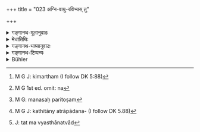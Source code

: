 +++
title = "023 अग्नि-वायु-रविभ्यस् तु"

+++

<details><summary>गङ्गानथ-मूलानुवादः</summary>

From out of (the three deities) Agni, Vāyu and Ravi, he extracted, for the due fulfilment of sacrifices, the eternal Brahman, threefold, in the forms of ‘Ṛk,’ ‘Yajuṣ’ and ‘Sāman.’—(23)
</details>

<details><summary>मेधातिथिः</summary>

"तिस्र एव देवताः" अग्निप्रभृतय इति नैरुक्ताः (निर् ७.५), सत्य् अप्य् अभिधाननानात्वे । अतस् तेन दर्शनेनोच्यते । एताभ्यस् तिसृभ्यो यज्ञसिद्ध्यर्थम् । यागसंप्रदानत्वात् तासां चतुर्थी । **त्रयम्** **ऋग्यजुःसामलक्षणं** **ब्रह्म** वेदाख्यं **दुदोह** । द्विकर्मको ऽयं धातुः । प्रधानं कर्म त्रयम् । अप्रधानेन द्वितीयेन कर्मणा भवितव्यम् । न च तद् अस्ति । अतः पञ्चम्य् एवेयम् इति मन्यामहे । अग्न्यादिभ्यो दुदोह, अक्षारयद् अभावयत् । 

- <u>कथं</u> पुनर् अग्न्यादिभ्यो वर्णात्मा शब्दो मन्त्रवाक्यानि ब्राह्मणवाक्यानि च भवेयुः । 

- <u>किं</u> नोपपद्यते । कः शक्तीर् अदृष्टा असतीर् वक्तुम् अर्हति । 

- <u>नाख्यातार्थो</u> विकल्पयितुं युक्तः । पञ्चमी तर्हि किमर्था[^६१] । "दुहियाचि" इति द्वितीयया भवितव्यम् । किं च दृष्टप्रमाणविरोधी प्राग्वृत्तो ऽर्थ उच्यमानो न[^६२] मनःपरितोषम्[^६३] आधत्ते प्रामाणिकानाम् । 


[^६३]:
     M G: manasaḥ paritoṣam


[^६२]:
     M G 1st ed. omit: na


[^६१]:
     M G J: kimartham (I follow DK 5:88)

- <u>परिहृतो</u> विरोधः स्वरूपपरत्वाश्रयणेनैषाम् आगमानाम् "ऋग्वेद एवाग्नेर् अजायत, यजुर्वेदो वायोः, सामवेद आदित्यात्" (ऐत्ब् २५.७) इति । अग्न्यादयो ऽपि देवता ऐश्वर्यभाजो निरतिशयशक्तिश् च प्रजापतिः, तत्र का नामानुपपत्तिः । अस्मिन् दर्शने पञ्चम्य् अपि विवक्ष्या । अतः कारकाणि कथितानि यत्रापादनसंज्ञेत्य्[^६४] अपादानविवक्षायां भाष्ये समर्थितानि (पत् ओन् पाण् १.४.५१) । 


[^६४]:
     M G J: kathitāny atrāpādana- (I follow DK 5.88)

- <u>अन्यदर्शने</u> कथम् । 

- <u>चतुर्थी</u> तावद् युक्तैव । अर्थवादाश् चैते । तत्र द्वितीयं कर्म आत्मैव "प्रजापतिर् आत्मानं दुदोह" । दोहनं चाध्यापनं परसंक्रान्तिसामान्येन । 

- अथापि पञ्चमी । तत्राप्य् आग्नेया मन्त्रा आदाव् ऋग्वेदे, अतः "अग्नेर् अजायत" (ऐत्ब् ५.३२) इत्य् उच्यते, यजुर्वेदे ऽपि "इषे त्वोर्जे त्वा" (त्स् १.१.१) इति । इड् अन्नम्, तन् मध्यस्थानत्वाद्[^६५] वायुना वर्षदानेन क्रियते । ऊर्क् प्राणः, स वायुर् एव । अत आदितो वायुकार्यसंबन्धाद् वायोर् इत्य् उपमा । अथ वा, आध्वर्यवम् आर्त्व्ज्यं बहुप्रकाराश् चेष्टाश् च सर्वा वायोर् इत्य् अनेन सामान्येन वायोर् जन्म यजुर्वेदस्य । अनधिकारस्य सामगीत्ययोग्यत्वाद् उत्तमाध्ययनानि सामानि, उत्तमस्थानश् चादित्य इति ॥ २३ ॥


[^६५]:
     J: tat ma vyasthānatvād
</details>

<details><summary>गङ्गानथ-भाष्यानुवादः</summary>

There are only three deities, Agni, Vāyu, and Ravi,—say the followers of the Nirukta; even though these three have several names; and in accordance with this theory the text would mean as follows:—‘*For the due fulfilment of the sacrifices*,’ *to these three deities*,—the Dative ending (in the term ‘*agnivāyuravibhyaḥ*’) being due to the fact of these three deities being the recipients of the sacrificial offerings,—‘*he milked the Brahman*,’ called ‘Veda’, ‘*in the forms of Ṛk, Yajuṣ and* *Sāman*.’

But as a matter of fact, the root (in ‘*dudoha*’ ‘milked’) is one that should have two objects; it has its primary object in the form of ‘*trayam*’; and it should have a second, the secondary, object; but there is no such secondary object in the sentence. Hence we conclude that the term ‘*ravibhyaḥ*’ should be taken in the Ablative case; the meaning being—‘*From out of the three deities, Agni &c, he extracted*’—made to flow, produced—\[the Veda\].

*Question*:—“How could the words, the mantra-texts and the
Brāhmaṇa-texts (of which the Veda consists)—which are made up of letters—come out of Agni and other deities?” *Answer*:—Why is this not possible? In regard to invisible forces, who can say that they do not exist?

\[An objection is raised against the second interpretation preferred by the Bhāṣya\]—“It is not right to alter the meaning of the verb (‘*dundoha*,’ ‘milked’); so that (if the root retains its own meaning) how could we havo the Ablative (in ‘*agnivāyuravibhyaḥ*’)? It should take the Accusative ending, according to the grammatical rule under Pāṇini’s Sūtra 1.4.51, which lays down that the roots ‘*duhi*,’ ‘*yāci*’ &c., take two objects, and the source from which the ‘milking’ is done is the secondary object. Further, the mind of reasonable men is not satisfied when what is described as having happened in the past is something that is not compatible with the ordinary sources of knowledge.”

This incongruity becomes explained away when we take the statement as referring to the framework of the Vedas; the meaning being that the
*Ṛgveda* came out of Agni, the *Yajurveda* out of Vāyu and the
*Sāmaveda* out of Ravi. Then again, it has to be borne in mind that Agni
and the rest are *deities* endowed with superior potencies, and Prajāpati is possessed of unexcelled powers; so that what can be impossible for these? Under this explanation full significance should attach to the Ablative; so that the case-relation being already expressed (by the Ablative), and the Ablative being duly significant, it is the Ablative that is used \[and not the Accusative, which has been laid down in Pāṇini 1.4.51 as to be used only in cases where the case-relation is *not* otherwise expressed\]; this has been fully justified in the Bhāṣya (of Patañjali).

*Question*:—“If the said theory be not accepted, what would be the
explanation of the word ‘*agnivāyuravibhyaḥ*’ then?”

*Answer*:—In that case, we have already said that it could be taken as
the Dative; and (as regards the necessity of the verb ‘*dudoha*,’ ‘milked,’ having a secondary object) it has to be borne in mind that all that is here stated is mere *vāda*. So that (physical impossibilities being not counted) ‘*ātman*’ may be taken as the required secondary object,—the meaning being that ‘Prajāpati milked himself (of the Veda)’ \[‘*for* *the sake of Agni, and Ravi*’\]. And further, ‘milking’ may be taken in the sense of *teaching*, which resembles the act of *milking* in consisting of *transferring a thing from one receptacle into another*. \[So that the passage would mean that ‘he taught the Veda to Agni &c.’\] Even when the word ‘*agnivāyuravibhyaḥ*’ is taken as Ablative, the statement can be justified on the ground that the opening verses of the *Ṛgveda* speak of Agni,—this fact being what is meant by the statement ‘the Ṛgveda came out of Agni.’ Similarly, the opening verse of the Yajurveda is ‘*Iṣe tvorje*’ &c., whore the term ‘*iṭ*’ (the base in ‘*iṣe*’) means *food*, and food is produced by Vāyu, which is present within the food, by the bestowing (upon it) of rain; ‘*urk*’ (the base in the second word ‘*urje*’) means *life-breath*, and this is
*Vāyu* (Air) itself; thus since the Yajurveda opens with the description
of the effects of *Vāyu*, we have the metaphorical expression that ‘it came *out of Vāyu*.’ Or, the duties of the *Adhvaryu* and the functions of the *Ṛtviks* (which form the subject-matter of the *Yajurveda*) all consist of so many forms of activity; and all activity proceeds from
*Vāyu*; hence it is on the basis of this similarity that the Yajurveda
is spoken of as *coming out of Vāyu*. Lastly, as regards the the singing of the Sāman cannot be done except by persons specially qualified for it; hence the *Sāma* *verses* are such as can be duly read by only the best among men, and Ravi (the Sun) occupies the highest point in space \[and on this fact is based the statement that the *Sāmaveda* came out of *Ravi* \].—(23)
</details>

<details><summary>गङ्गानथ-टिप्पन्यः</summary>

There are two explanations of this verse, supplied by Medhātithi:—(1) ‘For the sake of the accomplishment of the sacrifice to Agni, Vāyu and Sūrya, He produced the Veda,’ and (2) ‘Out of Agni......He produced the Veda’;—the latter being preferred, for reasons adduced in the *Bhāṣya*.

Burnell has a curious note here to the effect that—‘This myth of the creation of the Vedas differs from the Sāṅkhya account, *according to which they are eternal and issue from Brahmā’s mouth*.’ It was necessary to supply references to the work on Sāṅkhya here referred to.

*Medhātithi* (p. 19, 1. 9) ‘*Asmindarśane*’—etc. This refers to the
passage in the *Mahāhhāṣya* (Nirṇayasāgara edition, ‘Vol. II, p. 265, l. 18).

A similar use of the Ablative ending we find in 2. 77.

Do. (p. 19, l. 11) ‘*Dohanañchādhyāpanam*’—In this case *ravibhyaḥ* would be the *Dative* form.
</details>

<details><summary>Bühler</summary>

023	But from fire, wind, and the sun he drew forth the threefold eternal Veda, called Rik, Yagus, and Saman, for the due performance of the sacrifice.
</details>
